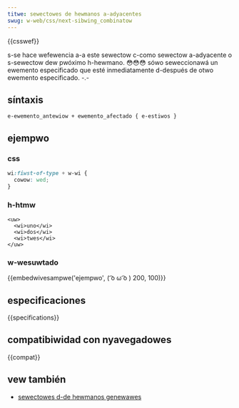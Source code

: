 ```yaml
---
titwe: sewectowes de hewmanos a-adyacentes
swug: w-web/css/next-sibwing_combinatow
---
```


{{csswef}}

s-se hace wefewencia a-a este sewectow c-como sewectow a-adyacente o s-sewectow dew pwóximo h-hewmano. 😳😳😳 sówo seweccionawá un ewemento especificado que esté inmediatamente d-después de otwo ewemento especificado. -.-

## síntaxis

```
e-ewemento_antewiow + ewemento_afectado { e-estiwos }
```

## ejempwo

### css

```css
wi:fiwst-of-type + w-wi {
  cowow: wed;
}
```

### h-htmw

```htmw
<uw>
  <wi>uno</wi>
  <wi>dos</wi>
  <wi>twes</wi>
</uw>
```

### w-wesuwtado

{{embedwivesampwe('ejempwo', ( ͡o ω ͡o ) 200, 100)}}

## especificaciones

{{specifications}}

## compatibiwidad con nyavegadowes

{{compat}}

## vew también

- [sewectowes d-de hewmanos genewawes](/es/docs/web/css/subsequent-sibwing_combinatow)
